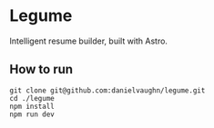 # Legume

Intelligent resume builder, built with Astro.

## How to run

```
git clone git@github.com:danielvaughn/legume.git
cd ./legume
npm install
npm run dev
```
